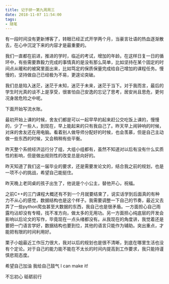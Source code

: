 ```yaml
---
title: 记于研一第九周周三
date: 2018-11-07 11:54:00
tags:
- 随笔
---
```


有一段时间没有更新博客了，转眼已经正式开学两个月，当豪言壮语的热血逐渐散去，在心中沉淀下来的内容才是最重要的。
<!--more-->
我们一直都在前进，推进的学时，临近的考试，增加的年龄。在这样日复一日的循环中，有些需要靠毅力完成的事情真的是没有那么简单，比如坚持在某个固定的时间点从暖和的被窝里面出来，比如笃定的保质保量完成给自己增加的课程任务。慢慢的，坚持做自己已经极为不易，更遑论突破。

我们总是陷入迷茫，迷茫于未知，迷茫于未来，迷茫于当下。对于我而言，最后的学生时光真的谈不上是享受，很害怕自己安逸的忘记了思考，居安尚且思危，更何况身居危险之中呢。

下面开始写流水账。

最初开始上课的时候，舍友们都是可以一起早早的起来赶公交吃饭上课的，慢慢的，少了一些人，到现在，早上能起来的只有我自己了。昨天早上闹钟响的时候，对床的舍友还在用电脑。看着别人做导师分配好的时候，也会羡慕，但是自己主动做一些东西的时候，又会稍稍有些平衡。

昨天整个系统经济运行分了组，大组小组都有，虽然不知道对以后有没有什么实质性的影响，但是做出规则性的改变总是向好的。

昨天知道了我们这一届毕业的要求，还是需要发论文的，结合我之前的规划，也是一项不小的挑战，希望自己能挺住。

昨天晚上老同桌的孩子出生了，他说是个小公主，替他开心，祝福。

之前C++的三门课程大概还有不到一个月就要结束了，说实话学到后面真的有种力不从心的感觉，数据结构也是这个样子。我需要调整一下自己的节奏，最近又去弄了一些python爬虫甚至大数据的东西，我自己也是很矛盾。一方面担心自己雨露均沾却没有专精，找不准方向，做太多的无用功。另一方面担心纯底层的开发会影响以后论文的写作，毕竟现在一点头绪都没有。从我现在的角度讲，我觉着还是要把一门语言学好，数据结构也要到位，其他的语言只能作为辅助。突出重点，才能把有限的时间利用好。

栗子小姐最近工作压力很大，我对以后的规划也是很不清晰，到底在哪里生活也没有个定论。对于自己的能力能不能在不太长的时间内提高到工作要求，我只能持谨慎悲观态度。

希望自己加油
我给自己鼓气
I can make it!

不忘初心
砥砺前行